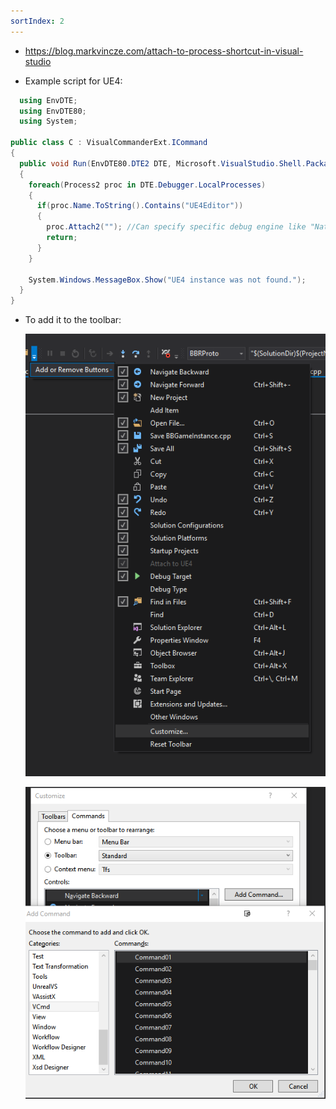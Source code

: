 ```yaml
---
sortIndex: 2
---
```


- <https://blog.markvincze.com/attach-to-process-shortcut-in-visual-studio>

- Example script for UE4:

```csharp
  using EnvDTE;
  using EnvDTE80;
  using System;

public class C : VisualCommanderExt.ICommand
{
  public void Run(EnvDTE80.DTE2 DTE, Microsoft.VisualStudio.Shell.Package package)
  {
    foreach(Process2 proc in DTE.Debugger.LocalProcesses)
    {
      if(proc.Name.ToString().Contains("UE4Editor"))
      {
        proc.Attach2(""); //Can specify specific debug engine like "Native" "Managed"
        return;
      }
    }

    System.Windows.MessageBox.Show("UE4 instance was not found.");
  }
}
```

- To add it to the toolbar:

  ![GeneralDebugging_Addingbutton](..\assets\GeneralDebugging_Addingbutton.png)

  ![GeneralDebugging_Addingbutton2](..\assets\GeneralDebugging_Addingbutton2.png)
